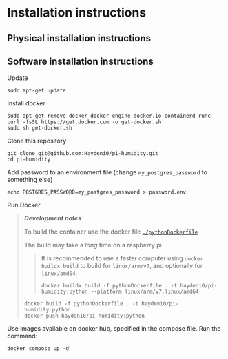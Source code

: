 # Installation instructions

## Physical installation instructions



## Software installation instructions

Update

    sudo apt-get update

Install docker

    sudo apt-get remove docker docker-engine docker.io containerd runc
    curl -fsSL https://get.docker.com -o get-docker.sh
    sudo sh get-docker.sh

Clone this repository

    git clone git@github.com:Haydeni0/pi-humidity.git
    cd pi-humidity

Add password to an environment file (change ```my_postgres_password``` to something else)

    echo POSTGRES_PASSWORD=my_postgres_password > password.env

Run Docker

> ***Development notes***
>
> To build the container use the docker file [```./pythonDockerfile```](./pythonDockerfile)
>
> The build may take a *long* time on a raspberry pi.
> > It is recommended to use a faster computer using ```docker buildx build``` to build for ```linux/arm/v7```, and optionally for ```linux/amd64```.
> >
> >     docker buildx build -f pythonDockerfile . -t haydeni0/pi-humidity:python --platform linux/arm/v7,linux/amd64
>
>     docker build -f pythonDockerfile . -t haydeni0/pi-humidity:python
>     docker push haydeni0/pi-humidity:python

Use images available on docker hub, specified in the compose file. Run the command:

    docker compose up -d
